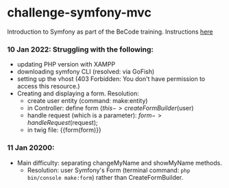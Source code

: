 # challenge-symfony-mvc
Introduction to Symfony as part of the BeCode training.
Instructions [here](https://github.com/becodeorg/ANT-Lamarr-5.34/tree/main/3.The-Mountain/Symfony/1.MVC-routing)

### 10 Jan 2022: Struggling with the following:
 - updating PHP version with XAMPP
 - downloading symfony CLI (resolved: via GoFish)
 - setting up the vhost (403 Forbidden: You don't have permission to access this resource.)
 - Creating and displaying a form. Resolution:
    - create user entity (command: make:entity)
    - in Controller: define form ($this->createFormBuilder($user)
    - handle request (which is a parameter): $form->handleRequest($request);
    - in twig file: {{form(form)}}

### 11 Jan 20200: 
 - Main difficulty: separating changeMyName and showMyName methods.
     - Resolution: user Symfony's Form (terminal command: ```php bin/console make:form```) rather than CreateFormBuilder.